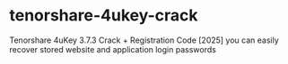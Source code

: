 # tenorshare-4ukey-crack
Tenorshare 4uKey 3.7.3 Crack + Registration Code [2025] you can easily recover stored website and application login passwords
